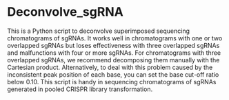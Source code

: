 # Deconvolve_sgRNA
This is a Python script to deconvolve superimposed sequencing chromatograms of sgRNAs. It works well in chromatograms with one or two overlapped sgRNAs but loses effectiveness with three overlapped sgRNAs and malfunctions with four or more sgRNAs. For chromatograms with three overlapped sgRNAs, we recommend decomposing them manually with the Cartesian product. Alternatively, to deal with this problem caused by the inconsistent peak position of each base, you can set the base cut-off ratio below 0.10. This script is handy in sequencing chromatograms of sgRNAs generated in pooled CRISPR library transformation.
